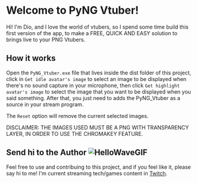 # Welcome to PyNG Vtuber! 

Hi! I'm Dio, and I love the world of vtubers, so I spend some time build this first version of the app, to make a FREE, QUICK AND EASY solution to brings live to your PNG Vtubers.

## How it works

Open the `PyNG_Vtuber.exe` file that lives inside the dist folder of this project, click in `Get idle avatar's image` to select an image to be displayed when there's no sound capture in your microphone, then click `Get highlight avatar's image` to select the image that you want to be displayed when you said something. After that, you just need to adds the PyNG_Vtuber as a source in your stream program. 

The `Reset` option will remove the current selected images.

DISCLAIMER: THE IMAGES USED MUST BE A PNG WITH TRANSPARENCY LAYER, IN ORDER TO USE THE CHROMAKEY FEATURE.

## Send hi to the Author ![HelloWaveGIF](https://user-images.githubusercontent.com/35011237/160252834-6afcb207-d86f-4210-b433-894967644fbd.gif)


Feel free to use and contribuing to this project, and if you feel like it, please say hi to me! I'm current streaming tech/games content in [Twitch](https://www.twitch.tv/diolps).
